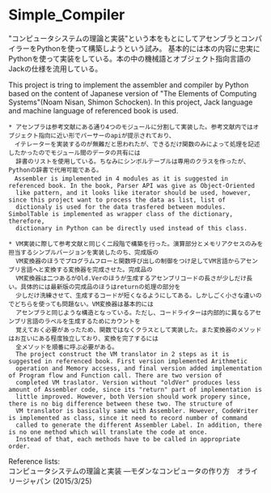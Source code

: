 # Simple_Compiler

"コンピュータシステムの理論と実装"という本をもとにしてアセンブラとコンパイラーをPythonを使って構築しようという試み。
基本的には本の内容に忠実にPythonを使って実装をしている。本の中の機械語とオブジェクト指向言語のJackの仕様を流用している。

This project is tring to implement the assembler and compiler by Python based on the content of Japanese version of "The Elements of Computing Systems"(Noam Nisan, Shimon Schocken). In this project, Jack language and machine language of referenced book is used.

    * アセンブラは参考文献にある通り4つのモジュールに分割して実装した。参考文献内ではオブジェクト指向に近い形でパーサーのapiが提示されており、
    　イテレーターを実装するのが無難だと思われたが、できるだけ関数のみによって処理を記述したかったのでモジュール間のデータの共有には
      辞書のリストを使用している。ちなみにシンボルテーブルは専用のクラスを作ったが、Pythonの辞書で代用可能である。
    　Assembler is implemented in 4 modules as it is suggested in referenced book. In the book, Parser API was give as Object-Oriented 
      like pattern, and it looks like iterator should be used, however, since this project want to process the data as list, list of 
      dictionaly is used for the data trasfered between modules. SimbolTable is implemented as wrapper class of the dictionary, therefore,
      dictionary in Python can be directly used instead of this class.

    * VM実装に際して参考文献と同じく二段階で構築を行った。演算部分とメモリアクセスのみを担当するシンプルバージョンを実装したのち、完成版の
      VM変換器のほうでプログラムフローと関数呼び出しの制御をつけ足してVM言語からアセンブリ言語へと変換する変換器を完成させた。完成品の
      VM変換器は二つあるがOld.Verのほうが生成するアセンブリコードの長さが少しだけ長い。具体的には最新版の完成品のほうはreturnの処理の部分を
      少しだけ洗練させて、生成するコードが短くなるようにしてある。しかしごく小さな違いのでどちらを使っても問題ない。VM変換器は基本的には
      アセンブラと同じような構造となっている。ただし、コードライターは内部的に異なるアセンブリ言語のラベルを生成するためにカウントを
      覚えておく必要があったため、関数ではなくクラスとして実装した。また変換器のメソッドはお互いにある程度独立しており、変換を完了するには
      全メソッドを順番に呼ぶ必要がある。
      The project construct the VM translator in 2 steps as it is suggested in referenced book. First version implemented Arithmetic 
      operation and Memory accsess, and final version added implementation of Program flow and Function call. There are two version of 
      completed VM traslator. Version without "oldVer" produces less amount of Assembler code, since its "return" part of implementation is
      little improved. However, both Version should work propery since, there is no big difference between these two. The structure of 
      VM translator is basically same with Assembler. However, CodeWriter is implemented as class, since it need to record number of command
      called to generate the different Assembler Label. In addition, there is no one method which will translate the code at once. 
      Instead of that, each methods have to be called in appropriate order.

Reference lists:  
コンピュータシステムの理論と実装 ―モダンなコンピュータの作り方　オライリージャパン (2015/3/25)